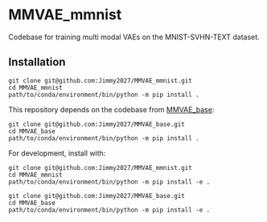 # MMVAE_mmnist
Codebase for training multi modal VAEs on the MNIST-SVHN-TEXT dataset.

## Installation

```
git clone git@github.com:Jimmy2027/MMVAE_mmnist.git
cd MMVAE_mmnist
path/to/conda/environment/bin/python -m pip install .
```
This repository depends on the codebase from [MMVAE_base](https://github.com/Jimmy2027/MMVAE_base):
```
git clone git@github.com:Jimmy2027/MMVAE_base.git
cd MMVAE_base
path/to/conda/environment/bin/python -m pip install .
```

For development, install with: 
```
git clone git@github.com:Jimmy2027/MMVAE_mmnist.git
cd MMVAE_mmnist
path/to/conda/environment/bin/python -m pip install -e .

git clone git@github.com:Jimmy2027/MMVAE_base.git
cd MMVAE_base
path/to/conda/environment/bin/python -m pip install -e .
```